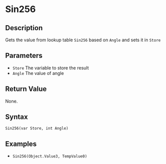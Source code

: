 # Sin256

## Description
Gets the value from lookup table `Sin256` based on `Angle` and sets it in `Store`

## Parameters
- `Store`
The variable to store the result
- `Angle`
The value of angle

## Return Value
None.

## Syntax
```Sin256(var Store, int Angle)```

## Examples
- ```Sin256(Object.Value3, TempValue0)```
